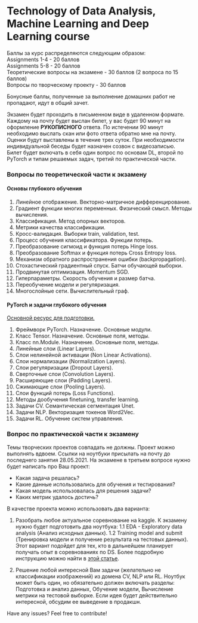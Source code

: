 # Technology of Data Analysis, Machine Learning and Deep Learning course   

Баллы за курс распределяются следующим образом:  
Assignments 1-4 - 20 баллов  
Assignments 5-8 - 20 баллов  
Теоретические вопросы на экзамене - 30 баллов (2 вопроса по 15 баллов)  
Вопросы по творческому проекту - 30 баллов  

Бонусные баллы, полученные за выполнение домашних работ не пропадают, идут в общий зачет.   


Экзамен будет проходить в письменном виде в удаленном формате. Каждому на почту будет выслан билет, у вас будет 90 минут на оформление **РУКОПИСНОГО** ответа. По истечении 90 минут необходимо выслать скан или фото ответа обратно мне на почту. Оценки будут выставлены в течение трех суток. При необходимости индивидуальной беседы будет назначен созвон с видеозаписью.    
Билет будет включать в себя один вопрос по основам DL, второй по PyTorch и типам решаемых задач, третий по практической части.  

### Вопросы по теоретической части к экзамену  

#### Основы глубокого обучения 
1. Линейное отображение. Векторно-матричное дифференцирование.
2. Градиент функции многих переменных. Физический смысл. Методы вычисления.
3. Классификация. Метод опорных векторов.
4. Метрики качества классификации.
5. Кросс-валидация. Выборки train, validation, test.
6. Процесс обучения классификатора. Функции потерь.
7. Преобразование сигмоид и функция потерь Hinge loss.
8. Преобразование Softmax и функция потерь Cross Entropy loss.
9. Механизм обратного распространения ошибки (backpropagation). 
10. Стохастический градиентный спуск. Батчи обучающей выборки.  
11. Продвинутая оптимизация. Momentum SGD.
12. Гиперпараметры. Скорость обучения и размер батча.
13. Переобучение модели и регуляризация.
14. Многослойные сети. Вычислительный граф.

#### PyTorch и задачи глубокого обучения  
[Основной ресурс для подготовки.](https://pytorch.org/docs/stable/index.html)   
1. Фреймворк PyTorch. Назначение. Основные модули.
2. Класс Tensor. Назначение. Основные поля, методы.
3. Класс nn.Module. Назначение. Основные поля, методы.
4. Линейные слои (Linear Layers).
5. Слои нелинейной активации (Non Linear Activations).
6. Слои нормализации (Normalization Layers).
7. Слои регуляризации (Dropout Layers). 
8. Сверточные слои (Convolution Layers). 
9. Расширяющие слои (Padding Layers).
10. Сжимающие слои (Pooling Layers).
11. Слои функций потерь (Loss Functions). 
12. Методы дообучения finetuning, transfer learning.
13. Задачи CV. Семантическая сегментация Unet.
14. Задачи NLP. Векторизация токенов Word2Vec.
15. Задачи RL. Обучение систем управления.

### Вопрос по практической части к экзамену  
Темы творческих проектов совпадать не должны. Проект можно выполнять вдвоем. Ссылки на ноутбуки присылать на почту до последнего занятия 28.05.2021. На экзамене в третьем вопросе нужно будет написать про Ваш проект:
- Какая задача решалась?
- Какие данные использовались для обучения и тестирования?
- Какая модель использовалась для решения задачи?
- Каких метрик удалось достичь?

В качестве проекта можно использовать два варианта: 
1. Разобрать любое актуальное соревнование на kaggle. К экзамену нужно будет подготовить два ноутбука: 
1.1 EDA - Exploratory data analysis (Анализ исходных данных).
1.2 Training model and submit (Тренировка модели и получение результата на тестовых данных).
Этот вариант подойдет для тех, кто в дальнейшем планирует получать опыт в соревнованиях по DS. Более подробную инструкцию можно найти в [этой статье](https://habr.com/ru/company/ods/blog/426227/).  

 2. Решение любой интересной Вам задачи (желательно не классификации изображений) из домена CV, NLP или RL. Ноутбук может быть один, но обязательно должен включать разделы: Подготовка и анализ данных, Обучение модели, Вычисление метрики на тестовой выборке. Если идея будет действительно интересной, обсудим ее выведение в продакшн.
 
Have any issues? Feel free to contribute!
 
